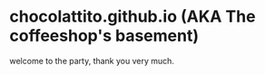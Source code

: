# chocolattito.github.io (AKA The coffeeshop's basement)
welcome to the party, thank you very much.
